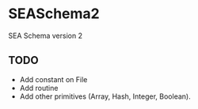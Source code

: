# SEASchema2
SEA Schema version 2

## TODO

- Add constant on File
- Add routine
- Add other primitives (Array, Hash, Integer, Boolean).
